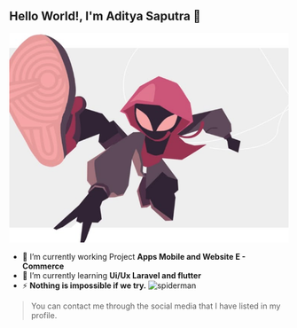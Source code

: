 ## Hello World!, I'm Aditya Saputra  👋
![spiderman](gif/this%20looks%20so%20nice.jpeg)
<!--
**Adityaaaxz/Adityaaaxz** is a ✨ _special_ ✨ repository because its `README.md` (this file) appears on your GitHub profile.

Here are some ideas to get you started:

- 🔭 I’m currently working on ...
- 🌱 I’m currently learning ...
- 👯 I’m looking to collaborate on ...
- 🤔 I’m looking for help with ...
- 💬 Ask me about ...
- 📫 How to reach me: ...
- 😄 Pronouns: ...
- ⚡ Fun fact: ...
-->
- 🔭 I’m currently working Project **Apps Mobile and Website E - Commerce**
- 🌱 I’m currently learning **Ui/Ux Laravel and flutter**
- ⚡ **Nothing is impossible if we try.**
![spiderman](gif/spiderman.gif)
> You can contact me through the social media that I have listed in my profile.